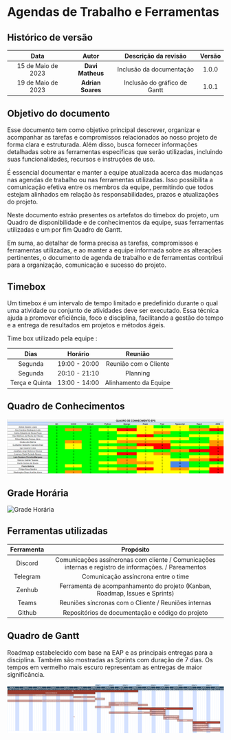 # Agendas de Trabalho e Ferramentas 

## Histórico de versão

|        Data         |      Autor       |                  Descrição da revisão                  | Versão |
| :----------------:  | :--------------: | :----------------------------------------------------: | :----: |
| 15 de Maio de 2023  | **Davi Matheus** |                Inclusão da documentação                | 1.0.0  |
| 19 de Maio de 2023  | **Adrian Soares**|              Inclusão do gráfico de Gantt              | 1.0.1  |


## Objetivo do documento

Esse documento tem como objetivo principal descrever, organizar e acompanhar as tarefas e compromissos relacionados ao nosso projeto de forma clara e estruturada. Além disso, busca fornecer informações detalhadas sobre as ferramentas específicas que serão utilizadas, incluindo suas funcionalidades, recursos e instruções de uso.

É essencial documentar e manter a equipe atualizada acerca das mudanças nas agendas de trabalho ou nas ferramentas utilizadas. Isso possibilita a comunicação efetiva entre os membros da equipe, permitindo que todos estejam alinhados em relação às responsabilidades, prazos e atualizações do projeto.

Neste documento estrão presentes os artefatos do timebox do projeto, um Quadro de disponibilidade e de conhecimentos da equipe, suas ferramentas utilizadas e um por fim Quadro de Gantt.

Em suma, ao detalhar de forma precisa as tarefas, compromissos e ferramentas utilizadas, e ao manter a equipe informada sobre as alterações pertinentes, o documento de agenda de trabalho e de ferramentas contribui para a organização, comunicação e sucesso do projeto.


## Timebox 

Um timebox é um intervalo de tempo limitado e predefinido durante o qual uma atividade ou conjunto de atividades deve ser executado. Essa técnica ajuda a promover eficiência, foco e disciplina, facilitando a gestão do tempo e a entrega de resultados em projetos e métodos ágeis.


Time box utilizado pela equipe :


| Dias | Horário | Reunião |
| :--------: | :--------: | :--------: |
| Segunda    | 19:00 - 20:00 | Reunião com o Cliente |
| Segunda     | 20:10 - 21:10 | Planning |
| Terça e Quinta | 13:00 - 14:00 | Alinhamento da Equipe |



## Quadro de Conhecimentos

![Quadro de Conhecimentos](../assets/agendas_e_ferramentas/Quadro_conhecimento_eps.png)



## Grade Horária 

![Grade Horária](../assets/agendas_e_ferramentas/Grade_Horária.png)



## Ferramentas utilizadas

|  Ferramenta | Propósito |
|  :--------: | :--------: |
| Discord | Comunicações assíncronas com cliente / Comunicações internas e registro de informações. / Pareamentos |
| Telegram | Comunicação assíncrona entre o time |
| Zenhub | Ferramenta de acompanhamento do projeto (Kanban, Roadmap, Issues e Sprints) |
|  Teams | Reuniões síncronas com o Cliente / Reuniões internas |
| Github | Repositórios de documentação e código do projeto |


##  Quadro de Gantt

Roadmap estabelecido com base na EAP e as principais entregas para a disciplina. Também são mostradas as Sprints com duração de 7 dias. Os tempos em vermelho mais escuro representam as entregas de maior significância.

![gantt_gr](../assets/agendas_e_ferramentas/roadmap.png)

